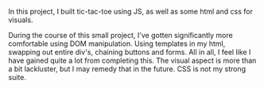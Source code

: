 In this project, I built tic-tac-toe using JS, as well as some html and css for visuals.

During the course of this small project, I've gotten significantly more comfortable using DOM manipulation. Using templates in my html, swapping out entire div's, chaining buttons and forms. All in all, I feel like I have gained quite a lot from completing this. The visual aspect is more than a bit lackluster, but I may remedy that in the future. CSS is not my strong suite.
